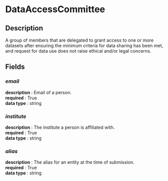 # DataAccessCommittee

## Description

A group of members that are delegated to grant access to one or more datasets after ensuring the minimum criteria for data sharing has been met, and request for data use does not raise ethical and/or legal concerns.

## Fields

### ***email***<br>
**description** : Email of a person.<br>
**required** : True<br>
**data type** : string <br>
### ***institute***<br>
**description** : The institute a person is affiliated with.<br>
**required** : True<br>
**data type** : string <br>
### ***alias***<br>
**description** : The alias for an entity at the time of submission.<br>
**required** : True<br>
**data type** : string <br>
